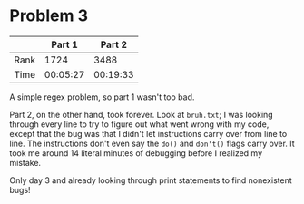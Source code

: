 # Problem 3
| | Part 1 | Part 2 |
|---|---|---|
| Rank | 1724 | 3488 |
| Time | 00:05:27 | 00:19:33 |

A simple regex problem, so part 1 wasn't too bad.

Part 2, on the other hand, took forever. Look at `bruh.txt`; I was looking through every line to try to figure out what went wrong with my code, except that the bug was that I didn't let instructions carry over from line to line. The instructions don't even say the `do()` and `don't()` flags carry over. It took me around 14 literal minutes of debugging before I realized my mistake.

Only day 3 and already looking through print statements to find nonexistent bugs!
